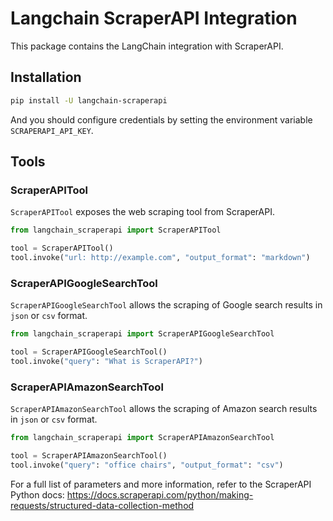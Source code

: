 # Langchain ScraperAPI Integration

This package contains the LangChain integration with ScraperAPI.

## Installation

```bash
pip install -U langchain-scraperapi
```

And you should configure credentials by setting the environment variable `SCRAPERAPI_API_KEY`.

## Tools

### ScraperAPITool

`ScraperAPITool` exposes the web scraping tool from ScraperAPI.

```python
from langchain_scraperapi import ScraperAPITool

tool = ScraperAPITool()
tool.invoke("url: http://example.com", "output_format": "markdown")
```

### ScraperAPIGoogleSearchTool

`ScraperAPIGoogleSearchTool` allows the scraping of Google search results in `json` or `csv` format.

```python
from langchain_scraperapi import ScraperAPIGoogleSearchTool

tool = ScraperAPIGoogleSearchTool()
tool.invoke("query": "What is ScraperAPI?")
```

### ScraperAPIAmazonSearchTool

`ScraperAPIAmazonSearchTool` allows the scraping of Amazon search results in `json` or `csv` format.

```python
from langchain_scraperapi import ScraperAPIAmazonSearchTool

tool = ScraperAPIAmazonSearchTool()
tool.invoke("query": "office chairs", "output_format": "csv")
```

For a full list of parameters and more information, refer to the ScraperAPI Python docs: https://docs.scraperapi.com/python/making-requests/structured-data-collection-method